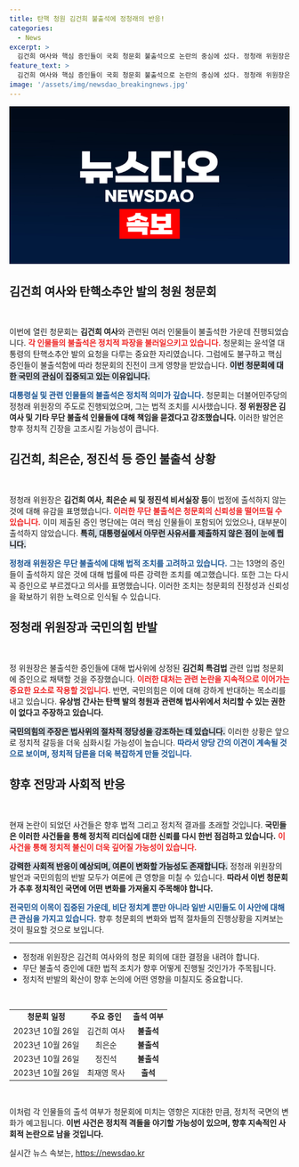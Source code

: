 ```yaml
---
title: 탄핵 청원 김건희 불출석에 정청래의 반응!
categories:
  - News
excerpt: >
  김건희 여사와 핵심 증인들이 국회 청문회 불출석으로 논란의 중심에 섰다. 정청래 위원장은 법적 조처를 예고하며 김건희 특검법 청문회에서 재소환 가능성을 시사했다. 의혹이 곪아가는 현재 상황, 이들을 향한 법적 책임은 어떻게 귀결될 것인가? 클릭해서 확인해보세요!
feature_text: >
  김건희 여사와 핵심 증인들이 국회 청문회 불출석으로 논란의 중심에 섰다. 정청래 위원장은 법적 조처를 예고하며 김건희 특검법 청문회에서 재소환 가능성을 시사했다. 의혹이 곪아가는 현재 상황, 이들을 향한 법적 책임은 어떻게 귀결될 것인가? 클릭해서 확인해보세요!
image: '/assets/img/newsdao_breakingnews.jpg'
---
```


<p><img src="/assets/img/newsdao_breakingnews.jpg" alt="cryptoinkorea 속보" /></p>

<h2 data-ke-size="size26">김건희 여사와 탄핵소추안 발의 청원 청문회</h2>

<p data-ke-size="size16">&nbsp;</p>

<p>이번에 열린 청문회는 <b>김건희 여사</b>와 관련된 여러 인물들이 불출석한 가운데 진행되었습니다. <b><span style="color: #ee2323;">각 인물들의 불출석은 정치적 파장을 불러일으키고 있습니다.</span></b> 청문회는 윤석열 대통령의 탄핵소추안 발의 요청을 다루는 중요한 자리였습니다. 그럼에도 불구하고 핵심 증인들이 불출석함에 따라 청문회의 진전이 크게 영향을 받았습니다. <b><span style="background-color: #21538527;">이번 청문회에 대한 국민의 관심이 집중되고 있는 이유입니다.</span></b></p>

<p><b><span style="color: #1a5490;">대통령실 및 관련 인물들의 불출석은 정치적 의미가 깊습니다.</span></b> 청문회는 더불어민주당의 정청래 위원장의 주도로 진행되었으며, 그는 법적 조치를 시사했습니다. <b>정 위원장은 김여사 및 기타 무단 불출석 인물들에 대해 책임을 묻겠다고 강조했습니다.</b> 이러한 발언은 향후 정치적 긴장을 고조시킬 가능성이 큽니다.</p>

<h2 data-ke-size="size26">김건희, 최은순, 정진석 등 증인 불출석 상황</h2>

<p data-ke-size="size16">&nbsp;</p>

<p>정청래 위원장은 <b>김건희 여사, 최은순 씨 및 정진석 비서실장 등</b>이 법정에 출석하지 않는 것에 대해 유감을 표명했습니다. <b><span style="color: #ee2323;">이러한 무단 불출석은 청문회의 신뢰성을 떨어뜨릴 수 있습니다.</span></b> 이미 제출된 증인 명단에는 여러 핵심 인물들이 포함되어 있었으나, 대부분이 출석하지 않았습니다. <b><span style="background-color: #21538527;">특히, 대통령실에서 아무런 사유서를 제출하지 않은 점이 눈에 띕니다.</span></b></p>

<p><b><span style="color: #1a5490;">정청래 위원장은 무단 불출석에 대해 법적 조치를 고려하고 있습니다.</span></b> 그는 13명의 증인들이 출석하지 않은 것에 대해 법률에 따른 강력한 조치를 예고했습니다. 또한 그는 다시 꼭 증인으로 부르겠다고 의사를 표명했습니다. 이러한 조치는 청문회의 진정성과 신뢰성을 확보하기 위한 노력으로 인식될 수 있습니다.</p>

<h2 data-ke-size="size26">정청래 위원장과 국민의힘 반발</h2>

<p data-ke-size="size16">&nbsp;</p>

<p>정 위원장은 불출석한 증인들에 대해 법사위에 상정된 <b>김건희 특검법</b> 관련 입법 청문회에 증인으로 채택할 것을 주장했습니다. <b><span style="color: #ee2323;">이러한 대처는 관련 논란을 지속적으로 이어가는 중요한 요소로 작용할 것입니다.</span></b> 반면, 국민의힘은 이에 대해 강하게 반대하는 목소리를 내고 있습니다. <b>유상범 간사는 탄핵 발의 청원과 관련해 법사위에서 처리할 수 있는 권한이 없다고 주장하고 있습니다.</b></p>

<p><b><span style="background-color: #21538527;">국민의힘의 주장은 법사위의 절차적 정당성을 강조하는 데 있습니다.</span></b> 이러한 상황은 앞으로 정치적 갈등을 더욱 심화시킬 가능성이 높습니다. <b><span style="color: #1a5490;">따라서 양당 간의 이견이 계속될 것으로 보이며, 정치적 담론을 더욱 복잡하게 만들 것입니다.</span></b></p>

<h2 data-ke-size="size26">향후 전망과 사회적 반응</h2>

<p data-ke-size="size16">&nbsp;</p>

<p>현재 논란이 되었던 사건들은 향후 법적 그리고 정치적 결과를 초래할 것입니다. <b>국민들은 이러한 사건들을 통해 정치적 리더십에 대한 신뢰를 다시 한번 점검하고 있습니다.</b> <b><span style="color: #ee2323;">이 사건을 통해 정치적 불신이 더욱 깊어질 가능성이 있습니다.</span></b></p>

<p><b><span style="background-color: #21538527;">강력한 사회적 반응이 예상되며, 여론이 변화할 가능성도 존재합니다.</span></b> 정청래 위원장의 발언과 국민의힘의 반발 모두가 여론에 큰 영향을 미칠 수 있습니다. <b>따라서 이번 청문회가 추후 정치적인 국면에 어떤 변화를 가져올지 주목해야 합니다.</b></p>

<p><b><span style="color: #1a5490;">전국민의 이목이 집중된 가운데, 비단 정치계 뿐만 아니라 일반 시민들도 이 사안에 대해 큰 관심을 가지고 있습니다.</span></b> 향후 청문회의 변화와 법적 절차들의 진행상황을 지켜보는 것이 필요할 것으로 보입니다.</p>

<hr>

<ul>
    <li>정청래 위원장은 김건희 여사와의 청문 회의에 대한 결정을 내려야 합니다.</li>
    <li>무단 불출석 증인에 대한 법적 조치가 향후 어떻게 진행될 것인가가 주목됩니다.</li>
    <li>정치적 반발의 확산이 향후 논의에 어떤 영향을 미칠지도 중요합니다.</li>
</ul>

<p data-ke-size="size16">&nbsp;</p>

<table>
    <tr>
        <td style="text-align: center; height: 17px;"><b>청문회 일정</b></td>
        <td style="text-align: center; height: 17px;"><b>주요 증인</b></td>
        <td style="text-align: center; height: 17px;"><b>출석 여부</b></td>
    </tr>
    <tr>
        <td style="text-align: center; height: 17px;">2023년 10월 26일</td>
        <td style="text-align: center; height: 17px;">김건희 여사</td>
        <td style="text-align: center; height: 17px;"><b>불출석</b></td>
    </tr>
    <tr>
        <td style="text-align: center; height: 17px;">2023년 10월 26일</td>
        <td style="text-align: center; height: 17px;">최은순</td>
        <td style="text-align: center; height: 17px;"><b>불출석</b></td>
    </tr>
    <tr>
        <td style="text-align: center; height: 17px;">2023년 10월 26일</td>
        <td style="text-align: center; height: 17px;">정진석</td>
        <td style="text-align: center; height: 17px;"><b>불출석</b></td>
    </tr>
    <tr>
        <td style="text-align: center; height: 17px;">2023년 10월 26일</td>
        <td style="text-align: center; height: 17px;">최재영 목사</td>
        <td style="text-align: center; height: 17px;"><b>출석</b></td>
    </tr>
</table>

<p data-ke-size="size16">&nbsp;</p> 

<p>이처럼 각 인물들의 출석 여부가 청문회에 미치는 영향은 지대한 만큼, 정치적 국면의 변화가 예고됩니다. <b>이번 사건은 정치적 격돌을 야기할 가능성이 있으며, 향후 지속적인 사회적 논란으로 남을 것입니다.</b></p>
실시간 뉴스 속보는, <a href="https://newsdao.kr" rel="dofollow">https://newsdao.kr</a>



